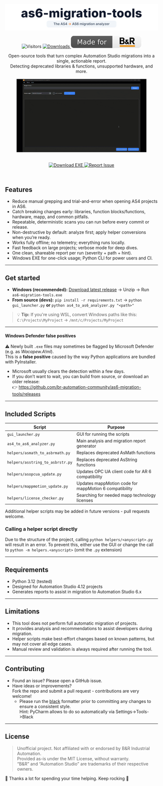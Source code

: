 <!-- Logo -->
<div align="center">
  <a href="https://github.com/br-automation-community/as6-migration-tools/releases/latest" target="_blank" rel="noopener noreferrer">
    <picture>
      <source media="(prefers-color-scheme: dark)" srcset="docs/logo-dark.svg" />
      <img alt="as6-migration-tools logo" src="docs/logo-light.svg" width="720" />
    </picture>
  </a>
</div>

<!-- Stats badges -->
<p align="center">
  <img src="https://hitscounter.dev/api/hit?url=https%3A%2F%2Fgithub.com%2Fbr-automation-community%2Fas6-migration-tools&label=Visitors&icon=heart-fill&color=%23495057&message=&style=flat&tz=localtime" alt="Visitors"/>
  <a href="https://github.com/br-automation-community/as6-migration-tools/releases" target="_blank" rel="noopener noreferrer">
    <img src="https://img.shields.io/github/downloads/br-automation-community/as6-migration-tools/total.svg" alt="Downloads"/>
  </a>
  <a href="https://github.com/hilch/BandR-badges/blob/main/Made-For-BrAutomation.svg" target="_blank" rel="noopener noreferrer">
    <img src="https://github.com/hilch/BandR-badges/blob/main/Made-For-BrAutomation.svg" alt="Made for B&R"/>
  </a>
</p>

<div align="center">
  Open-source tools that turn complex Automation Studio migrations into a single, actionable report.
</div>
<div align="center">
  Detecting deprecated libraries & functions, unsupported hardware, and more.
</div>

<br />

<!-- Demo GIF -->
<div align="center">
  <img src="docs/hero-run.gif" width="85%" alt="AS4 → AS6 analyzer running a project scan" />
</div>

<br />

<!-- CTAs -->
<p align="center">
  <a href="https://github.com/br-automation-community/as6-migration-tools/releases/latest" target="_blank" rel="noopener noreferrer">
    <img alt="Download EXE" src="https://img.shields.io/badge/Download-EXE-informational?style=for-the-badge&logo=windows&logoColor=white" />
  </a>
  <a href="https://github.com/br-automation-community/as6-migration-tools/issues/new/choose" target="_blank" rel="noopener noreferrer">
    <img alt="Report Issue" src="https://img.shields.io/badge/Report-Issue-critical?style=for-the-badge&logo=github" />
  </a>
</p>

<br />

## Features

- Reduce manual grepping and trial-and-error when opening AS4 projects in AS6.
- Catch breaking changes early: libraries, function blocks/functions, hardware, mapp, and common pitfalls.
- Repeatable, deterministic scans you can run before every commit or release.
- Non-destructive by default: analyze first; apply helper conversions when you’re ready.
- Works fully offline; no telemetry; everything runs locally.
- Fast feedback on large projects; verbose mode for deep dives.
- One clean, shareable report per run (severity + path + hint).
- Windows EXE for one-click usage; Python CLI for power users and CI.

---


## Get started

- **Windows (recommended):** [Download latest release](https://github.com/br-automation-community/as6-migration-tools/releases/latest) → Unzip → Run `as6-migration-tools.exe`
- **From source (devs):** `pip install -r requirements.txt` → `python gui_launcher.py` **or** `python as4_to_as6_analyzer.py "<path>"`

> 💡 **Tip:** If you're using WSL, convert Windows paths like this:  
> `C:\Projects\MyProject` → `/mnt/c/Projects/MyProject`

---

#### Windows Defender false positives

⚠️ Newly built `.exe` files may sometimes be flagged by Microsoft Defender (e.g. as *Wacapew.A!ml*).  
This is a **false positive** caused by the way Python applications are bundled with PyInstaller.

- Microsoft usually clears the detection within a few days.  
- If you don’t want to wait, you can build from source, or download an older release:  
  👉 https://github.com/br-automation-community/as6-migration-tools/releases 

---

## Included Scripts

| Script                           | Purpose                                                |
|----------------------------------|--------------------------------------------------------|
| `gui_launcher.py`                | GUI for running the scripts                            |
| `as4_to_as6_analyzer.py`         | Main analysis and migration report generator           |
| `helpers/asmath_to_asbrmath.py`  | Replaces deprecated AsMath functions                   |
| `helpers/asstring_to_asbrstr.py` | Replaces deprecated AsString functions                 |
| `helpers/asopcua_update.py`      | Updates OPC UA client code for AR 6 compatibility      |
| `helpers/mappmotion_update.py`   | Updates mappMotion code for mappMotion 6 compatibility |
| `helpers/license_checker.py`     | Searching for needed mapp technology licenses          |

Additional helper scripts may be added in future versions - pull requests welcome.

### Calling a helper script directly

Due to the structure of the project, calling `python helpers/<anyscript>.py` will result in an error.
To prevent this, either use the GUI or change the call to `python -m helpers.<anyscript>` (omit the `.py` extension)

---

## Requirements

- Python 3.12 (tested)
- Designed for Automation Studio 4.12 projects
- Generates reports to assist in migration to Automation Studio 6.x

---

## Limitations

- This tool does not perform full automatic migration of projects.
- It provides analysis and recommendations to assist developers during migration.
- Helper scripts make best-effort changes based on known patterns, but may not cover all edge cases.
- Manual review and validation is always required after running the tool.

---

## Contributing

- Found an issue? Please open a GitHub issue.
- Have ideas or improvements?  
  Fork the repo and submit a pull request - contributions are very welcome!
  - Please run the [black](https://black.readthedocs.io/en/stable/) formatter prior to committing any changes to ensure a consistent style. \
    Hint: PyCharm allows to do so automatically via Settings->Tools->Black

---

## License

> Unofficial project. Not affiliated with or endorsed by B&R Industrial Automation.  
> Provided as-is under the MIT License, without warranty.  
> “B&R” and “Automation Studio” are trademarks of their respective owners.  

💪 Thanks a lot for spending your time helping. Keep rocking 🥂
